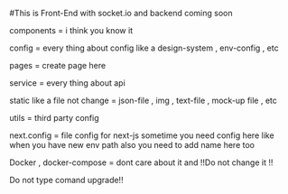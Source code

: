 #This is Front-End with socket.io and backend coming soon

components = i think you know it

config = every thing about config like a design-system  , env-config , etc

pages = create page here

service = every thing about api

static like a file not change = json-file , img , text-file , mock-up file , etc

utils = third party config

next.config = file config for next-js sometime you need config here like when you have new env path also you need to add name here too

Docker , docker-compose = dont care about it and !!Do not change it !!

Do not type comand upgrade!!

